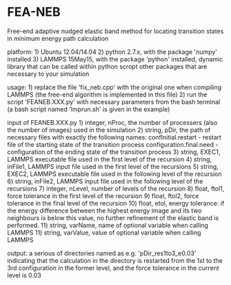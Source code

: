 # FEA-NEB
Free-end adaptive nudged elastic band method for locating transition states in minimum energy path calculation



platform: 
    1) Ubuntu 12.04/14.04
    2) python 2.7.x, with the package 'numpy' installed
    3) LAMMPS 15May15, with the package 'python' installed, 
                       dynamic library that can be called within python scropt
		       other packages that are necessary to your simulation

usage:
    1) replace the file 'fix_neb.cpp' with the original one when compiling LAMMPS
       (the free-end algorithm is implemented in this file)
    2) run the script 'FEANEB.XXX.py' with necessary parameters from the bash terminal
       (a bash script named 'lmprun.sh' is given in the example)

input of FEANEB.XXX.py
    1) integer, nProc,    the number of processers (also the number of images) used in the simulation
    2) string,  pDir,     the path of necessary files with exactly the following names:
                          confInitial.restart        -  restart file of the starting state of the transition process
		          configuration.final.need   -  configuration of the ending state of the transition process
    3) string,  EXEC1,	  LAMMPS executable file used in the first level of the recursion
    4) string,  inFile1,  LAMMPS input file used in the first level of the recursions
    5) string,  EXEC2,    LAMMPS executable file used in the following level of the recursion
    6) string,  inFile2,  LAMMPS input file used in the following level of the recursions
    7) integer, nLevel,   number of levels of the recursion
    8) float,   ftol1,    force tolerance in the first level of the recursion
    9) float,   ftol2,    force tolerance in the final level of the recursion
   10) float,   etol,     energy tolerance: 
                          if the energy difference between the highest energy image and its two neighbours is below this
			  value, no further refinement of the elastic band is performed.
   11) string,  varName,  name of optional variable when calling LAMMPS
   11) string,  varValue, value of optional variable when calling LAMMPS

output:
   a serious of directories named as 
   e.g. 'pDir_res1to3_e0.03' indicating that the calculation in the directory is restarted from the 1st to the 3rd 
         configuration in the former level, and the force tolerance in the current level is 0.03


